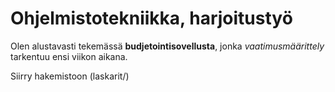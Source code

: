 # Ohjelmistotekniikka, harjoitustyö

Olen alustavasti tekemässä **budjetointisovellusta**, jonka *vaatimusmäärittely* tarkentuu ensi viikon aikana.

Siirry hakemistoon (laskarit/)
